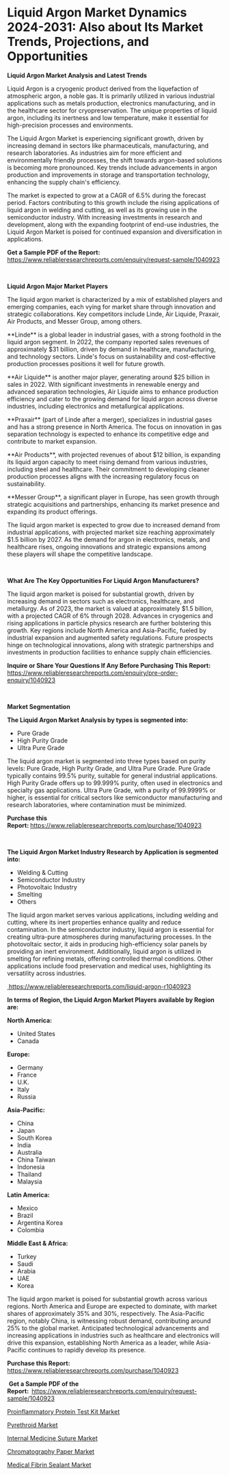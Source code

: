 <p><h1>Liquid Argon Market Dynamics 2024-2031: Also about Its Market Trends, Projections, and Opportunities</h1></p><p><strong>Liquid Argon Market Analysis and Latest Trends</strong></p>
<p><p>Liquid Argon is a cryogenic product derived from the liquefaction of atmospheric argon, a noble gas. It is primarily utilized in various industrial applications such as metals production, electronics manufacturing, and in the healthcare sector for cryopreservation. The unique properties of liquid argon, including its inertness and low temperature, make it essential for high-precision processes and environments.</p><p>The Liquid Argon Market is experiencing significant growth, driven by increasing demand in sectors like pharmaceuticals, manufacturing, and research laboratories. As industries aim for more efficient and environmentally friendly processes, the shift towards argon-based solutions is becoming more pronounced. Key trends include advancements in argon production and improvements in storage and transportation technology, enhancing the supply chain's efficiency.</p><p>The market is expected to grow at a CAGR of 6.5% during the forecast period. Factors contributing to this growth include the rising applications of liquid argon in welding and cutting, as well as its growing use in the semiconductor industry. With increasing investments in research and development, along with the expanding footprint of end-use industries, the Liquid Argon Market is poised for continued expansion and diversification in applications.</p></p>
<p><strong>Get a Sample PDF of the Report:&nbsp;</strong> <a href="https://www.reliableresearchreports.com/enquiry/request-sample/1040923?utm_campaign=120&utm_medium=2&utm_source=Github&utm_content=ia&utm_term=08112024&utm_id=liquid-argon">https://www.reliableresearchreports.com/enquiry/request-sample/1040923</a></p>
<p>&nbsp;</p>
<p><strong>Liquid Argon Major Market Players</strong></p>
<p><p>The liquid argon market is characterized by a mix of established players and emerging companies, each vying for market share through innovation and strategic collaborations. Key competitors include Linde, Air Liquide, Praxair, Air Products, and Messer Group, among others.</p><p>**Linde** is a global leader in industrial gases, with a strong foothold in the liquid argon segment. In 2022, the company reported sales revenues of approximately $31 billion, driven by demand in healthcare, manufacturing, and technology sectors. Linde's focus on sustainability and cost-effective production processes positions it well for future growth.</p><p>**Air Liquide** is another major player, generating around $25 billion in sales in 2022. With significant investments in renewable energy and advanced separation technologies, Air Liquide aims to enhance production efficiency and cater to the growing demand for liquid argon across diverse industries, including electronics and metallurgical applications.</p><p>**Praxair** (part of Linde after a merger), specializes in industrial gases and has a strong presence in North America. The focus on innovation in gas separation technology is expected to enhance its competitive edge and contribute to market expansion.</p><p>**Air Products**, with projected revenues of about $12 billion, is expanding its liquid argon capacity to meet rising demand from various industries, including steel and healthcare. Their commitment to developing cleaner production processes aligns with the increasing regulatory focus on sustainability.</p><p>**Messer Group**, a significant player in Europe, has seen growth through strategic acquisitions and partnerships, enhancing its market presence and expanding its product offerings.</p><p>The liquid argon market is expected to grow due to increased demand from industrial applications, with projected market size reaching approximately $1.5 billion by 2027. As the demand for argon in electronics, metals, and healthcare rises, ongoing innovations and strategic expansions among these players will shape the competitive landscape.</p></p>
<p>&nbsp;</p>
<p><strong>What Are The Key Opportunities For Liquid Argon Manufacturers?</strong></p>
<p><p>The liquid argon market is poised for substantial growth, driven by increasing demand in sectors such as electronics, healthcare, and metallurgy. As of 2023, the market is valued at approximately $1.5 billion, with a projected CAGR of 6% through 2028. Advances in cryogenics and rising applications in particle physics research are further bolstering this growth. Key regions include North America and Asia-Pacific, fueled by industrial expansion and augmented safety regulations. Future prospects hinge on technological innovations, along with strategic partnerships and investments in production facilities to enhance supply chain efficiencies.</p></p>
<p><strong>Inquire or Share Your Questions If Any Before Purchasing This Report:</strong> <a href="https://www.reliableresearchreports.com/enquiry/pre-order-enquiry/1040923?utm_campaign=120&utm_medium=2&utm_source=Github&utm_content=ia&utm_term=08112024&utm_id=liquid-argon">https://www.reliableresearchreports.com/enquiry/pre-order-enquiry/1040923</a></p>
<p>&nbsp;</p>
<p><strong>Market Segmentation</strong></p>
<p><strong>The Liquid Argon Market Analysis by types is segmented into:</strong></p>
<p><ul><li>Pure Grade</li><li>High Purity Grade</li><li>Ultra Pure Grade</li></ul></p>
<p><p>The liquid argon market is segmented into three types based on purity levels: Pure Grade, High Purity Grade, and Ultra Pure Grade. Pure Grade typically contains 99.5% purity, suitable for general industrial applications. High Purity Grade offers up to 99.999% purity, often used in electronics and specialty gas applications. Ultra Pure Grade, with a purity of 99.9999% or higher, is essential for critical sectors like semiconductor manufacturing and research laboratories, where contamination must be minimized.</p></p>
<p><strong>Purchase this Report:&nbsp;</strong><a href="https://www.reliableresearchreports.com/purchase/1040923?utm_campaign=120&utm_medium=2&utm_source=Github&utm_content=ia&utm_term=08112024&utm_id=liquid-argon">https://www.reliableresearchreports.com/purchase/1040923</a></p>
<p>&nbsp;</p>
<p><strong>The Liquid Argon Market Industry Research by Application is segmented into:</strong></p>
<p><ul><li>Welding & Cutting</li><li>Semiconductor Industry</li><li>Photovoltaic Industry</li><li>Smelting</li><li>Others</li></ul></p>
<p><p>The liquid argon market serves various applications, including welding and cutting, where its inert properties enhance quality and reduce contamination. In the semiconductor industry, liquid argon is essential for creating ultra-pure atmospheres during manufacturing processes. In the photovoltaic sector, it aids in producing high-efficiency solar panels by providing an inert environment. Additionally, liquid argon is utilized in smelting for refining metals, offering controlled thermal conditions. Other applications include food preservation and medical uses, highlighting its versatility across industries.</p></p>
<p><a href="https://www.reliableresearchreports.com/liquid-argon-r1040923?utm_campaign=120&utm_medium=2&utm_source=Github&utm_content=ia&utm_term=08112024&utm_id=liquid-argon">&nbsp;https://www.reliableresearchreports.com/liquid-argon-r1040923</a></p>
<p><strong>In terms of Region, the Liquid Argon Market Players available by Region are:</strong></p>
<p>
    <p> <strong> North America: </strong>
        <ul>
            <li>United States</li>
            <li>Canada</li>
        </ul>
        </p> 
    <p> <strong> Europe: </strong>
        <ul>
            <li>Germany</li>
            <li>France</li>
            <li>U.K.</li>
            <li>Italy</li>
            <li>Russia</li>
        </ul>
        </p> 
    <p> <strong> Asia-Pacific: </strong>
        <ul>
            <li>China</li>
            <li>Japan</li>
            <li>South Korea</li>
            <li>India</li>
            <li>Australia</li>
            <li>China Taiwan</li>
            <li>Indonesia</li>
            <li>Thailand</li>
            <li>Malaysia</li>
        </ul>
        </p> 
    <p> <strong> Latin America: </strong>
        <ul>
            <li>Mexico</li>
            <li>Brazil</li>
            <li>Argentina Korea</li>
            <li>Colombia</li>
        </ul>
        </p> 
    <p> <strong> Middle East & Africa: </strong>
        <ul>
            <li>Turkey</li>
            <li>Saudi</li>
            <li>Arabia</li>
            <li>UAE</li>
            <li>Korea</li>
        </ul>
    </p>
    </p>
<p><p>The liquid argon market is poised for substantial growth across various regions. North America and Europe are expected to dominate, with market shares of approximately 35% and 30%, respectively. The Asia-Pacific region, notably China, is witnessing robust demand, contributing around 25% to the global market. Anticipated technological advancements and increasing applications in industries such as healthcare and electronics will drive this expansion, establishing North America as a leader, while Asia-Pacific continues to rapidly develop its presence.</p></p>
<p><strong>Purchase this Report: </strong><a href="https://www.reliableresearchreports.com/purchase/1040923?utm_campaign=120&utm_medium=2&utm_source=Github&utm_content=ia&utm_term=08112024&utm_id=liquid-argon">https://www.reliableresearchreports.com/purchase/1040923</a></p>
<p>&nbsp;<strong>Get a Sample PDF of the Report:&nbsp;&nbsp;</strong><a href="https://www.reliableresearchreports.com/enquiry/request-sample/1040923?utm_campaign=120&utm_medium=2&utm_source=Github&utm_content=ia&utm_term=08112024&utm_id=liquid-argon">https://www.reliableresearchreports.com/enquiry/request-sample/1040923</a></p>
<p><strong></strong></p>
<p><p><a href="https://issuu.com/reportprime-2/docs/proinflammatory-protein-test-kit-ma_3b4bd9e60959f7?utm_campaign=120&utm_medium=2&utm_source=Github&utm_content=ia&utm_term=08112024&utm_id=liquid-argon">Proinflammatory Protein Test Kit Market</a></p><p><a href="https://github.com/LacThu1/Market-Research-Report-List-1/blob/main/pyrethroid-market.md?utm_campaign=120&utm_medium=2&utm_source=Github&utm_content=ia&utm_term=08112024&utm_id=liquid-argon">Pyrethroid Market</a></p><p><a href="https://issuu.com/reportprime-2/docs/internal-medicine-suture-market-siz_c61472f13422f5?utm_campaign=120&utm_medium=2&utm_source=Github&utm_content=ia&utm_term=08112024&utm_id=liquid-argon">Internal Medicine Suture Market</a></p><p><a href="https://github.com/ChristianClark406/Market-Research-Report-List-1/blob/main/chromatography-paper-market.md?utm_campaign=120&utm_medium=2&utm_source=Github&utm_content=ia&utm_term=08112024&utm_id=liquid-argon">Chromatography Paper Market</a></p><p><a href="https://issuu.com/reportprime-2/docs/medical-fibrin-sealant-market-size-_2dd61ee89222a9?utm_campaign=120&utm_medium=2&utm_source=Github&utm_content=ia&utm_term=08112024&utm_id=liquid-argon">Medical Fibrin Sealant Market</a></p></p>